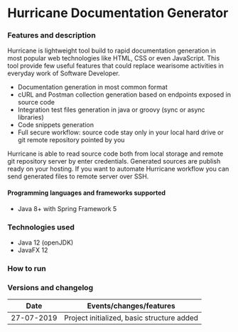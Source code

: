 # Hurricane Documentation Generator

### Features and description
Hurricane is lightweight tool build to rapid documentation generation in most popular web technologies like HTML, CSS or even JavaScript.
This tool provide few useful features that could replace wearisome activities in everyday work of Software Developer.
- Documentation generation in most common format
- cURL and Postman collection generation based on endpoints exposed in source code
- Integration test files generation in java or groovy (sync or async libraries)
- Code snippets generation
- Full secure workflow: source code stay only in your local hard drive or git remote repository pointed by you

Hurricane is able to read source code both from local storage and remote git repository server by enter credentials. Generated sources are publish ready on your hosting. If you want to automate Hurricane workflow you can send generated files to remote server over SSH. 

#### Programming languages and frameworks supported
- Java 8+ with Spring Framework 5

### Technologies used
- Java 12 (openJDK)
- JavaFX 12

### How to run


### Versions and changelog

| Date          | Events/changes/features |
| ------------- | ------------------------------------------- |
| 27-07-2019    | Project initialized, basic structure added  |
